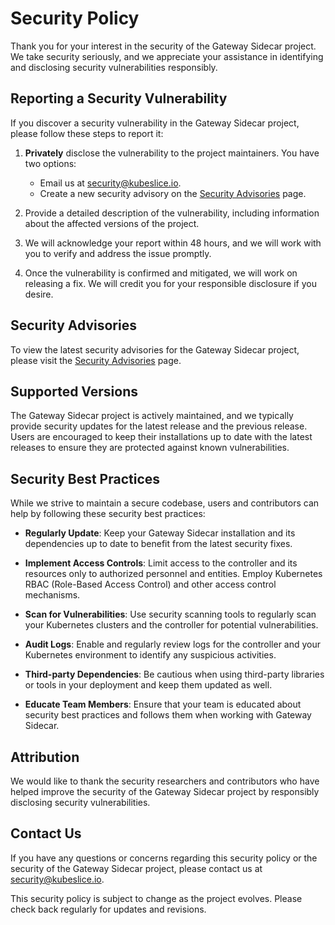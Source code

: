 # Security Policy

Thank you for your interest in the security of the Gateway Sidecar project. We take security seriously, and we appreciate your assistance in identifying and disclosing security vulnerabilities responsibly.

## Reporting a Security Vulnerability

If you discover a security vulnerability in the Gateway Sidecar project, please follow these steps to report it:

1. **Privately** disclose the vulnerability to the project maintainers. You have two options:
    - Email us at [security@kubeslice.io](mailto:security@kubeslice.io).
    - Create a new security advisory on the [Security Advisories](https://github.com/kubeslice/gateway-sidecar/security/advisories) page.

2. Provide a detailed description of the vulnerability, including information about the affected versions of the project.

3. We will acknowledge your report within 48 hours, and we will work with you to verify and address the issue promptly.

4. Once the vulnerability is confirmed and mitigated, we will work on releasing a fix. We will credit you for your responsible disclosure if you desire.

## Security Advisories

To view the latest security advisories for the Gateway Sidecar project, please visit the [Security Advisories](https://github.com/kubeslice/gateway-sidecar/security/advisories) page.

## Supported Versions

The Gateway Sidecar project is actively maintained, and we typically provide security updates for the latest release and the previous release. Users are encouraged to keep their installations up to date with the latest releases to ensure they are protected against known vulnerabilities.

## Security Best Practices

While we strive to maintain a secure codebase, users and contributors can help by following these security best practices:

- **Regularly Update**: Keep your Gateway Sidecar installation and its dependencies up to date to benefit from the latest security fixes.

- **Implement Access Controls**: Limit access to the controller and its resources only to authorized personnel and entities. Employ Kubernetes RBAC (Role-Based Access Control) and other access control mechanisms.

- **Scan for Vulnerabilities**: Use security scanning tools to regularly scan your Kubernetes clusters and the controller for potential vulnerabilities.

- **Audit Logs**: Enable and regularly review logs for the controller and your Kubernetes environment to identify any suspicious activities.

- **Third-party Dependencies**: Be cautious when using third-party libraries or tools in your deployment and keep them updated as well.

- **Educate Team Members**: Ensure that your team is educated about security best practices and follows them when working with Gateway Sidecar.

## Attribution

We would like to thank the security researchers and contributors who have helped improve the security of the Gateway Sidecar project by responsibly disclosing security vulnerabilities.

## Contact Us

If you have any questions or concerns regarding this security policy or the security of the Gateway Sidecar project, please contact us at [security@kubeslice.io](mailto:security@kubeslice.io).

This security policy is subject to change as the project evolves. Please check back regularly for updates and revisions.
